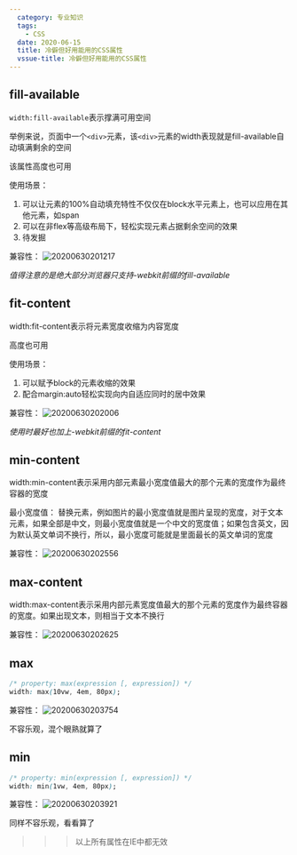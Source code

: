 ```yaml
---
  category: 专业知识
  tags:
    - CSS
  date: 2020-06-15
  title: 冷僻但好用能用的CSS属性
  vssue-title: 冷僻但好用能用的CSS属性
---
```


## fill-available

`width:fill-available`表示撑满可用空间

举例来说，页面中一个`<div>`元素，该`<div>`元素的width表现就是fill-available自动填满剩余的空间

该属性高度也可用

使用场景：
1. 可以让元素的100%自动填充特性不仅仅在block水平元素上，也可以应用在其他元素，如span
2. 可以在非flex等高级布局下，轻松实现元素占据剩余空间的效果
3. 待发掘

兼容性：
![20200630201217](https://image.teefing.top/20200630201217.png)

*值得注意的是绝大部分浏览器只支持-webkit前缀的fill-available*

## fit-content

width:fit-content表示将元素宽度收缩为内容宽度

高度也可用

使用场景：
1. 可以赋予block的元素收缩的效果
2. 配合margin:auto轻松实现向内自适应同时的居中效果

兼容性：
![20200630202006](https://image.teefing.top/20200630202006.png)

*使用时最好也加上-webkit前缀的fit-content*

## min-content

width:min-content表示采用内部元素最小宽度值最大的那个元素的宽度作为最终容器的宽度

最小宽度值：
替换元素，例如图片的最小宽度值就是图片呈现的宽度，对于文本元素，如果全部是中文，则最小宽度值就是一个中文的宽度值；如果包含英文，因为默认英文单词不换行，所以，最小宽度可能就是里面最长的英文单词的宽度

兼容性：
![20200630202556](https://image.teefing.top/20200630202556.png)

## max-content

width:max-content表示采用内部元素宽度值最大的那个元素的宽度作为最终容器的宽度。如果出现文本，则相当于文本不换行

兼容性：
![20200630202625](https://image.teefing.top/20200630202625.png)


## max

```css
/* property: max(expression [, expression]) */
width: max(10vw, 4em, 80px);
```
兼容性：
![20200630203754](https://image.teefing.top/20200630203754.png)

不容乐观，混个眼熟就算了

## min

```css
/* property: min(expression [, expression]) */
width: min(1vw, 4em, 80px);
```

兼容性：
![20200630203921](https://image.teefing.top/20200630203921.png)

同样不容乐观，看看算了

>>> 以上所有属性在IE中都无效